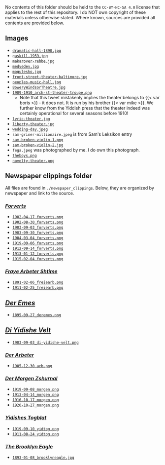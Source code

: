 No contents of this folder should be held to the `CC-BY-NC-SA 4.0` license that applies to the rest of this repository.
I do NOT own copyright of these materials unless otherwise stated. Where known, sources are provided all contents are provided below.

## Images

- [`dramatic-hall-1890.jpg`](https://archive.nyu.edu/handle/2451/56843)
- [`gaskill-1959.jpg`](https://www.ocfrealty.com/naked-philly/society-hill/delorean-time-machine-5th-gaskill/)
- [`makarover-rebbe.jpg`](https://jewua.org/makarov/)
- [`medvedev.jpg`](https://www.centropa.org/en/photo/portrait-mikhail-efimovich-medvedev-meer-haimovich-bernshtein)
- [`mogulesko.jpg`](https://en.wikipedia.org/wiki/Sigmund_Mogulesko)
- [`front-street-theater-baltimore.jpg`](https://www.reddit.com/r/Lost_Architecture/comments/vgznrj/front_street_theater_baltimore_md_18291904/)
- [`peoples-music-hall.jpg`](https://cinematreasures.org/theaters/60205)
- [`BoweryWindsorTheatre.jpg`](https://www.boweryalliance.org/did-you-know-this-about-the-bowery/)
- [`1909-1910_arch-st-theater-troupe.png`](https://twitter.com/schmeterpitz/status/1527979480119123969)
    - Note that this tweet mistakenly implies the theater belongs to {{< var boris >}} - it does not. It is run by his brother {{< var mike >}}. We further know from the Yiddish press that the theater indeed was certainly operational for several seasons before 1910!
- [`lyric-theater.jpg`](https://www.museumoffamilyhistory.com/brooklyn/yt/theatres.htm)
- [`liberty-theater.jpg`](https://www.museumoffamilyhistory.com/brooklyn/yt/theatres.htm)
- [`wedding-day.jpeg`](https://www.loc.gov/resource/ihas.200186076.0/)
- `sam-griner-millionaire.jpeg` is from Sam's Leksikon entry
- [`sam-broken-violin-1.png`](https://digitalcollections.nypl.org/items/5e66b3e8-b68c-d471-e040-e00a180654d7)
- [`sam-broken-violin-2.jpg`](https://digitalcollections.nypl.org/items/5e66b3e8-cab8-d471-e040-e00a180654d7)
- `fega.jpeg` was photographed by me. I do own this photograph.
- [`theboys.png`](https://archive.org/details/nybc205590/page/n367/mode/2up?view=theater)
- [`novelty-theater.png`](https://www.moyt.org/yth-br18.gif)

## Newspaper clippings folder

All files are found in `./newspaper_clippings`.
Below, they are organized by newspaper and link to the source.

### [_Forverts_](https://www.nli.org.il/en/newspapers/frw)

- [`1902-04-17_forverts.png`](https://www.nli.org.il/en/newspapers/frw/1902/04/17/01/article/13.2)
- [`1902-08-30_forverts.png`](https://www.nli.org.il/en/newspapers/frw/1902/08/30/01/article/10.1)
- [`1903-09-03_forverts.png`](https://www.nli.org.il/en/newspapers/frw/1903/09/03/01/article/16.1)
- [`1903-09-30_forverts.png`](https://www.nli.org.il/en/newspapers/frw/1903/09/30/01/article/18)
- [`1904-03-04_forverts.png`](https://www.nli.org.il/en/newspapers/frw/1904/03/04/01/article/32.1/)
- [`1919-09-06_forverts.png`](https://www.nli.org.il/en/newspapers/frw/1919/09/06/01/article/64.2)
- [`1912-09-14_forverts.png`](https://www.nli.org.il/en/newspapers/frw/1912/09/14/01/article/15.1)
- [`1913-01-12_forverts.png`](https://www.nli.org.il/en/newspapers/frw/1913/01/12/01/article/16.2)
- [`1915-02-04_forverts.png`](https://www.nli.org.il/en/newspapers/frw/1915/02/04/01/article/47.3/)

### [_Fraye Arbeter Shtime_](https://www.nli.org.il/en/newspapers/freiearb)
- [`1891-02-06_freiearb.png`](https://www.nli.org.il/en/newspapers/freiearb/1891/02/06/01/article/21.3)
- [`1911-02-25_freiearb.png`](https://www.nli.org.il/en/newspapers/freiearb/1911/02/25/01/article/26.2/)

## [_Der Emes_](https://www.nli.org.il/en/newspapers/emet)
- [`1895-09-27_deremes.png`](https://www.nli.org.il/en/newspapers/emet/1895/09/27/01/article/17/)

## [_Di Yidishe Velt_](https://www.nli.org.il/en/newspapers/dywt)
- [`1903-09-03_di-yidishe-velt.png`](https://www.nli.org.il/en/newspapers/dywt/1903/09/03/01/article/13)

###  [_Der Arbeter_](https://www.nli.org.il/en/newspapers/derarbeite)
- [`1905-12-30_arb.png`](https://www.nli.org.il/en/newspapers/derarbeiter/1905/12/30/01/article/12)

### [_Der Morgen Zshurnal_](https://www.nli.org.il/en/newspapers/tjm)
- [`1919-09-08_morgen.png`](https://www.nli.org.il/en/newspapers/tjm/1919/09/08/01/article/59.2)
- [`1913-04-14_morgen.png`](https://www.nli.org.il/en/newspapers/tjm/1913/04/14/01/article/69)
- [`1916-10-17_morgen.png`](https://www.nli.org.il/en/newspapers/tjm/1916/10/17/01/article/61/)
- [`1920-10-27_morgen.png`](https://www.nli.org.il/en/newspapers/tjm/1920/10/27/01/article/63.2)


### [_Yidishes Togblat_](https://www.nli.org.il/en/newspapers/ytb)
- [`1919-09-10_yidtog.png`](https://www.nli.org.il/en/newspapers/ytb/1919/09/10/01/article/86.2)
- [`1911-08-24_yidtog.png`](https://www.nli.org.il/en/newspapers/ytb/1911/08/24/01/article/39.1)

### [_The Brooklyn Eagle_](https://www.newspapers.com/)
- [`1893-01-08_brooklyneagle.jpg`](https://www.newspapers.com/image/50378460)
